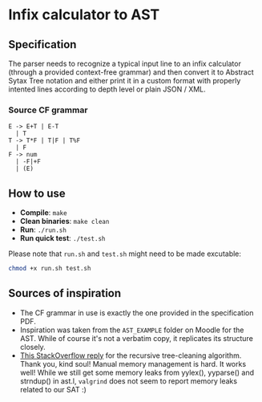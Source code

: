 # Infix calculator to AST

## Specification

The parser needs to recognize a typical input line to an infix calculator (through a provided context-free grammar) and then convert it to Abstract Sytax Tree notation and either print it in a custom format with properly intented lines according to depth level or plain JSON / XML.

### Source CF grammar

```
E -> E+T | E-T
  | T
T -> T*F | T|F | T%F
  | F
F -> num
  | -F|+F
  | (E)
```

## How to use

* **Compile**: `make`
* **Clean binaries**: `make clean`
* **Run**: `./run.sh`
* **Run quick test**: `./test.sh`

Please note that `run.sh` and `test.sh` might need to be made excutable:

```bash
chmod +x run.sh test.sh
```

## Sources of inspiration

* The CF grammar in use is exactly the one provided in the specification PDF.
* Inspiration was taken from the `AST_EXAMPLE` folder on Moodle for the AST. While of course it's not a verbatim copy, it replicates its structure closely.
* [This StackOverflow reply](https://stackoverflow.com/questions/9181146/freeing-memory-of-a-binary-tree-c) for the recursive tree-cleaning algorithm. Thank you, kind soul! Manual memory management is hard. It works well! While we still get some memory leaks from yylex(), yyparse() and strndup() in ast.l, `valgrind` does not seem to report memory leaks related to our SAT :)
